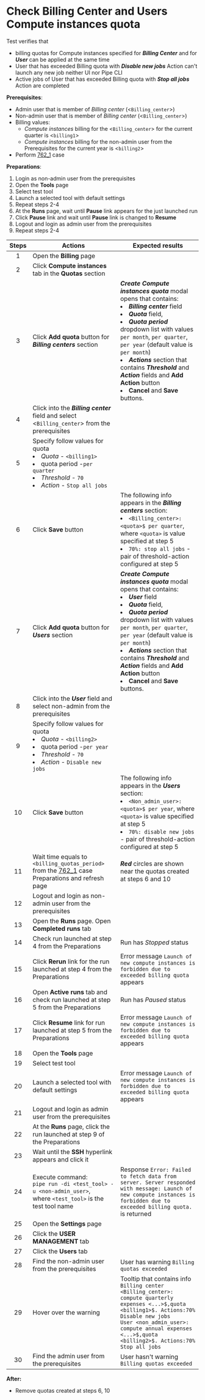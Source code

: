 # Check Billing Center and Users Compute instances quota

Test verifies that
- billing quotas for Compute instances specified for ***Billing Center*** and for ***User*** can be applied at the same time
- User that has exceeded Billing quota with ***Disable new jobs*** Action can't launch any new job neither UI nor Pipe CLI
- Active jobs of User that has exceeded Billing quota with ***Stop all jobs*** Action are completed

**Prerequisites**:
- Admin user that is member of *Billing center* (<`Billing_center`>)
- Non-admin user that is member of *Billing center* (<`Billing_center`>) 
- Billing values:
    - *Compute instances* billing for the <`Billing_center`> for the current quarter is <`billing1`>
    - *Compute instances* billing for the non-admin user from the Prerequisites for the current year is <`billing2`>
- Perform [762_1](762_1.md) case

**Preparations**:
1. Login as non-admin user from the prerequisites
2. Open the **Tools** page
3. Select test tool
4. Launch a selected tool with default settings
5. Repeat steps 2-4
6. At the **Runs** page, wait until **Pause** link appears for the just launched run 
7. Click **Pause** link and wait until **Pause** link is changed to **Resume**
8. Logout and login as admin user from the prerequisites
9. Repeat steps 2-4

| Steps | Actions | Expected results |
| :---: | --- | --- |
| 1 | Open the **Billing** page | |
| 2 | Click **Compute instances** tab in the **Quotas** section | | 
| 3 | Click **Add quota** button for ***Billing centers*** section | ***Create Compute instances quota*** modal opens that contains: <li> ***Billing center*** field <li> ***Quota*** field, <li> ***Quota period*** dropdown list with values `per month`, `per quarter`, `per year` (default value is `per month`) <li> ***Actions*** section that contains ***Threshold*** and ***Action*** fields and **Add Action** button <li> **Cancel** and **Save** buttons. |
| 4 | Click into the ***Billing center*** field and select <`Billing_center`> from the prerequisites | | 
| 5 | Specify follow values for quota <li> *Quota* - `<billing1>` <li> quota period -`per quarter` <li> *Threshold* - `70` <li> *Action* - `Stop all jobs` | |
| 6 | Click **Save** button | The following info appears in the ***Billing centers*** section: <li> `<Billing_center>: <quota>$ per quarter`, where `<quota>` is value specified at step 5 <li> `70%: stop all jobs` - pair of threshold-action configured at step 5 |
| 7 | Click **Add quota** button for ***Users*** section | ***Create Compute instances quota*** modal opens that contains: <li> ***User*** field <li> ***Quota*** field, <li> ***Quota period*** dropdown list with values `per month`, `per quarter`, `per year` (default value is `per month`) <li> ***Actions*** section that contains ***Threshold*** and ***Action*** fields and **Add Action** button <li> **Cancel** and **Save** buttons. |
| 8 | Click into the ***User*** field and select non-admin from the prerequisites | | 
| 9 | Specify follow values for quota <li> *Quota* - `<billing2>` <li> quota period -`per year` <li> *Threshold* - `70` <li> *Action* - `Disable new jobs` | | 
| 10 | Click **Save** button | The following info appears in the ***Users*** section: <li> `<Non_admin_user>: <quota>$ per year`, where `<quota>` is value specified at step 5 <li> `70%: disable new jobs` - pair of threshold-action configured at step 5 |
| 11 | Wait time equals to `<billing_quotas_period>` from the [762_1](762_1.md) case Preparations and refresh page | ***Red*** circles are shown near the quotas created at steps 6 and 10 | 
| 12 | Logout and login as non-admin user from the prerequisites | |
| 13 | Open the **Runs** page. Open **Completed runs** tab | |
| 14 | Check run launched at step 4 from the Preparations | Run has *Stopped* status |
| 15 | Click **Rerun** link for the run launched at step 4 from the Preparations | Error message `Launch of new compute instances is forbidden due to exceeded billing quota` appears | 
| 16 | Open **Active runs** tab and check run launched at step 5 from the Preparations | Run has *Paused* status |
| 17 | Click **Resume** link for run launched at step 5 from the Preparations | Error message `Launch of new compute instances is forbidden due to exceeded billing quota` appears |
| 18 | Open the **Tools** page | |
| 19 | Select test tool | |
| 20 | Launch a selected tool with default settings | Error message `Launch of new compute instances is forbidden due to exceeded billing quota` appears |
| 21 | Logout and login as admin user from the prerequisites | |
| 22 | At the **Runs** page, click the run launched at step 9 of the Preparations
| 23 | Wait until the **SSH** hyperlink appears and click it | |
| 24 | Execute command: <br> `pipe run -di <test_tool> -u <non-admin_user>`, <br> where `<test_tool>` is the test tool name | Response `Error: Failed to fetch data from server. Server responded with message: Launch of new compute instances is forbidden due to exceeded billing quota.` is returned |
| 25 | Open the **Settings** page | |
| 26 | Click the **USER MANAGEMENT** tab | |
| 27 | Click the **Users** tab | |
| 28 | Find the non-admin user from the prerequisites | User has warning `Billing quotas exceeded` |
| 29 | Hover over the warning | Tooltip that contains info <br> `Billing center <Billing_center>: compute quarterly expenses <...>$,quota <billing1>$. Actions:70% Disable new jobs` <br> `User <non_admin_user>: compute annual expenses <...>$,quota <billing2>$. Actions:70% Stop all jobs` |
| 30 | Find the admin user from the prerequisites | User hasn't warning `Billing quotas exceeded` |

**After:**
- Remove quotas created at steps 6, 10

